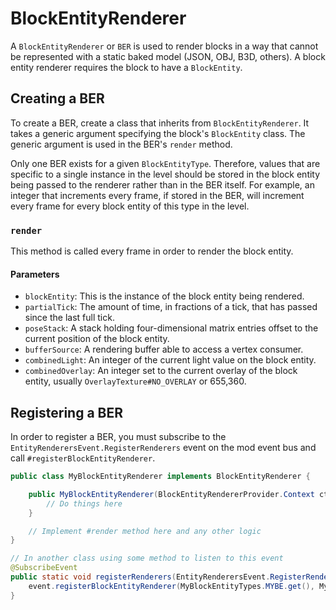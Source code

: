 # BlockEntityRenderer

A `BlockEntityRenderer` or `BER` is used to render blocks in a way that cannot be represented with a static baked model (JSON, OBJ, B3D, others). A block entity renderer requires the block to have a `BlockEntity`.

## Creating a BER

To create a BER, create a class that inherits from `BlockEntityRenderer`. It takes a generic argument specifying the block's `BlockEntity` class. The generic argument is used in the BER's `render` method.

Only one BER exists for a given `BlockEntityType`. Therefore, values that are specific to a single instance in the level should be stored in the block entity being passed to the renderer rather than in the BER itself. For example, an integer that increments every frame, if stored in the BER, will increment every frame for every block entity of this type in the level.

### `render`

This method is called every frame in order to render the block entity. 

#### Parameters
- `blockEntity`: This is the instance of the block entity being rendered.
- `partialTick`: The amount of time, in fractions of a tick, that has passed since the last full tick.
- `poseStack`: A stack holding four-dimensional matrix entries offset to the current position of the block entity.
- `bufferSource`: A rendering buffer able to access a vertex consumer.
- `combinedLight`: An integer of the current light value on the block entity.
- `combinedOverlay`: An integer set to the current overlay of the block entity, usually `OverlayTexture#NO_OVERLAY` or 655,360.

## Registering a BER

In order to register a BER, you must subscribe to the `EntityRenderersEvent.RegisterRenderers` event on the mod event bus and call `#registerBlockEntityRenderer`.

```java
public class MyBlockEntityRenderer implements BlockEntityRenderer {

    public MyBlockEntityRenderer(BlockEntityRendererProvider.Context ctx) {
        // Do things here
    }

    // Implement #render method here and any other logic
}

// In another class using some method to listen to this event
@SubscribeEvent
public static void registerRenderers(EntityRenderersEvent.RegisterRenderers event) {
    event.registerBlockEntityRenderer(MyBlockEntityTypes.MYBE.get(), MyBlockEntityRenderer::new);
}
```
